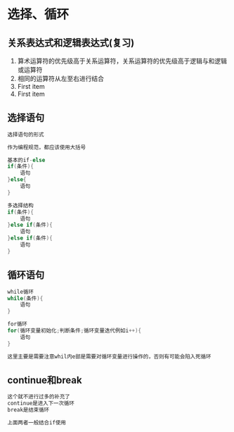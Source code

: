 # 选择、循环
## 关系表达式和逻辑表达式(复习)
<ol>
<li>算术运算符的优先级高于关系运算符，关系运算符的优先级高于逻辑与和逻辑或运算符</li>
<li>相同的运算符从左至右进行结合</li>
<li>First item</li>
<li>First item</li>
</ol>

## 选择语句
```C++
选择语句的形式

作为编程规范，都应该使用大括号

基本的if-else
if(条件){
    语句
}else{
    语句
}

多选择结构
if(条件){
    语句
}else if(条件){
    语句
}else if(条件){
    语句
}
```

## 循环语句
```C++
while循环
while(条件){
    语句
}

for循环
for(循环变量初始化;判断条件;循环变量迭代例如i++){
    语句
}

这里主要是需要注意whil内e部是需要对循环变量进行操作的，否则有可能会陷入死循环
```

## continue和break
```C++
这个就不进行过多的补充了
continue是进入下一次循环
break是结束循环

上面两者一般结合if使用
```

